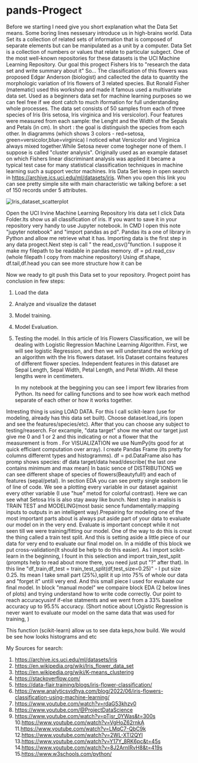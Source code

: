 # pands-Progect
Before we starting I need give you short explanation what the Data Set means. Some boring lines nessesary introduce us in high-brains world.
Data Set its a collection of related sets of information that is composed of separate elements but can be manipulated as a unit by a computer. Data Set is a collection of numbers or values that relate to particular subgect. 
One of the most well-known repositories for these datasets is the UCI Machine Learning Repository. 
Our goal this progect Fishers Iris to "research the data set and write summary about it" So...
The classification of this flowers was proposed Edgar Anderson (biologist) and callected the data to quantity the morphologic variation of Iris flowers of 3 related species. But Ronald Fisher (matematic) used this workshop and made it famous used a multivariate data set. Used as a beginners data set for machine learning purposes so we can feel free if we dont catch to much iformation for full understanding whole processes.
 The data set consists of 50 samples from each of three species of Iris (Iris setosa, Iris virginica and Iris versicolor). Four features were measured from each sample: the Lenght and the Width of the Sepals and Petals (in cm). In short : the goal is distinguish the species from each other.
In diagramms (which shows 3 colors - red=setosa, green=versicolor,blue=virginica) I noticed what Versicolor and Virginica always mixed together.While Setosa never come togheger none of them. I suppose is called "cluster analysis".
Originally used as an example dataset on which Fishers linear discriminant analysis was applied it became a typical test case for many statistical classification techniques in machine learning such a support vector machines. Iris Data Set keep in open search in https://archive.ics.uci.edu/ml/datasets/iris. When you open this link you can see pretty simple site with main characteristic we talking before: a set of 150 records under 5 attributes.
 
 
 ![Iris_dataset_scatterplot](https://user-images.githubusercontent.com/124403326/234086234-03047f84-04fa-4207-9b6a-6e169d738ba2.svg)

 
 
Open the UCI Irvine Machine Learning Repository Iris data set I click Data Folder.Its show us all classification of iris. If you want to save it in your repository very handy to use Jupyter notebook. In CMD I open this note "jupyter notebook" and "import pandas as pd". Pandas its a one of library in Python and allow me retrieve what it has.  Importing data is the first step in any data progect.Next step is call " the read_csv()"function. I suppose it make my filepath to be readable in pandas memory. 
df = pd.read_csv (whole filepath I copy from machine repository)
Using df.shape, df.tail,df.head you can see more structure how it can be

Now we ready to git push this Data set to your repository.
Progect point has conclusion in few steps:
1. Load the data
2. Analyze and visualize the dataset
3. Model training.
4. Model Evaluation.
5. Testing the model.
   In this article of Iris Flowers Classification, we will be dealing with Logistic Regression Machine Learning Algorithm. First, we will see logistic Regression, and then we will understand the working of an algorithm with the Iris flowers dataset. Iris Dataset contains features of different flower species. Independent features in this dataset are Sepal Length, Sepal Width, Petal Length, and Petal Width. All these lengths were in centimeters.
   
   In my notebook at the beggining you can see I import few libraries from Python. Its need for calling functions and to see how work each method separate of each other or how it works together.

 Intresting thing is using LOAD DATA.
 For this I call scikit-learn (use for modeling, already has this data set built). Choose dataset.load_iris (open and see the features/species/etc). After that you can choose any subject to testing/reaserch. For excample, "data target" show me what our target just give me 0 and 1 or 2 and this indicating or not a flower that the measurement is from  . For VISUALIZATION we use NumPy(its good for at quick efficiant computation over array). I create Pandas Frame (its pretty for columns differernt types and histogramms). df = pd.DataFrame also has promp shows species: df data target/data head/describe( the last one contains minimum and max mean)
 In basic sence of DISTRIBUTIONS we can see different shape of species of flowers(Beautyfull!) and each of features (sepal/petal). In section EDA you can see pretty single seaborn lie of line of code. We see a plotting every variable in our dataset againist every other variable (I use "hue" metod for colorful contrast). Here we can see what Setosa Iris is also stay away like bunch.
 Next step in analisis is TRAIN TEST and MODELING(most basic sence fundamentally:mapping inputs to outputs in an intelligent way).Prepairing for modeling one of the most important parts about is always put aside part of your data to evaluate our model on in the very  end. Evaluate is important concept while it not seen till we were training/fitting our model. One of the way to do this is creat the thing called a train test split. And this is setting aside a little piece of our data for very end to evaluate our final model on. In a middle of this block we put cross-validation(It should be help to do this easier). As I import scikit-learn in the beginning, I fount in this selection and import train_test_split (prompts help to read about more there, you need just put "?" after that). In this line "df_train,df_test = train_test_split(df,test_size=0.25)" - I put size 0.25. Its mean I take small part (25%),split it up into 75% of whole our data and "forget it" untill very end. And this small piece I used for evaluate our final model. In block  "manual model" we compaire block EDA (2 below lines of plots) and trying understand how to write code correctly. Our point to reach accuracyusinf if-else statments and we went from a 33% baseline accuracy up to 95.5% accuracy. 
 (Short notice about LOgistic Regression is never want to evaluate our model on the same data that was used for training, )
 
 
 
 
 
 
 
 
This function (scikit-learn) allow us to see data keps,how build. We would be see how looks histograms and etc





My Sources for search:
1. https://archive.ics.uci.edu/ml/datasets/iris
2. https://en.wikipedia.org/wiki/Iris_flower_data_set
3. https://en.wikipedia.org/wiki/K-means_clustering
4. https://stackoverflow.com/
5. https://data-flair.training/blogs/iris-flower-classification/
6. https://www.analyticsvidhya.com/blog/2022/06/iris-flowers-classification-using-machine-learning/
7. https://www.youtube.com/watch?v=rdaG53khzv0
8. https://www.youtube.com/@ProjectDataScience
9. https://www.youtube.com/watch?v=pTjsr_0YWas&t=300s
10.https://www.youtube.com/watch?v=VgHoZ62rnkA
11.https://www.youtube.com/watch?v=LMqC7-QbC9k
12.https://www.youtube.com/watch?v=2WL-XTl2QYI
13.https://www.youtube.com/watch?v=Y17Y_8RK6pc&t=45s
14.https://www.youtube.com/watch?v=8J2ArnIRvH8&t=419s
15.https://www.w3schools.com/python/




